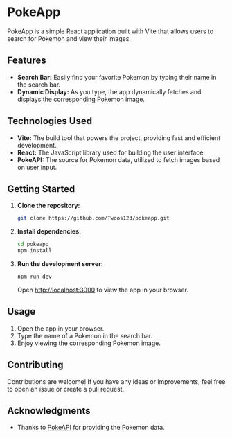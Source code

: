 # PokeApp

PokeApp is a simple React application built with Vite that allows users to search for Pokemon and view their images.

## Features

- **Search Bar:** Easily find your favorite Pokemon by typing their name in the search bar.
- **Dynamic Display:** As you type, the app dynamically fetches and displays the corresponding Pokemon image.

## Technologies Used

- **Vite:** The build tool that powers the project, providing fast and efficient development.
- **React:** The JavaScript library used for building the user interface.
- **PokeAPI:** The source for Pokemon data, utilized to fetch images based on user input.

## Getting Started

1. **Clone the repository:**

    ```bash
    git clone https://github.com/Twoos123/pokeapp.git
    ```

2. **Install dependencies:**

    ```bash
    cd pokeapp
    npm install
    ```

3. **Run the development server:**

    ```bash
    npm run dev
    ```

    Open [http://localhost:3000](http://localhost:3000) to view the app in your browser.

## Usage

1. Open the app in your browser.
2. Type the name of a Pokemon in the search bar.
3. Enjoy viewing the corresponding Pokemon image.

## Contributing

Contributions are welcome! If you have any ideas or improvements, feel free to open an issue or create a pull request.

## Acknowledgments

- Thanks to [PokeAPI](https://pokeapi.co/) for providing the Pokemon data.
